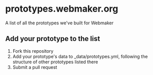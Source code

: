 # prototypes.webmaker.org

A list of all the prototypes we've built for Webmaker

## Add your prototype to the list

1. Fork this repository
2. Add your prototype's data to _data/prototypes.yml, following the structure of other prototypes listed there
3. Submit a pull request
